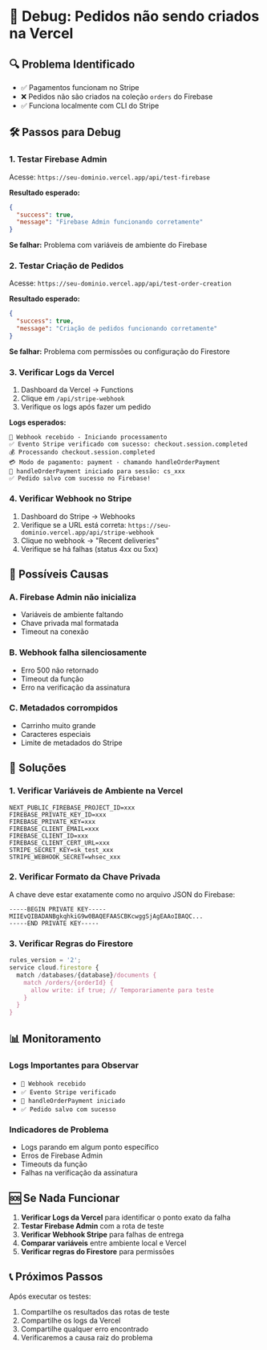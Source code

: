 # 🐛 Debug: Pedidos não sendo criados na Vercel

## 🔍 **Problema Identificado**

- ✅ Pagamentos funcionam no Stripe
- ❌ Pedidos não são criados na coleção `orders` do Firebase
- ✅ Funciona localmente com CLI do Stripe

## 🛠️ **Passos para Debug**

### **1. Testar Firebase Admin**

Acesse: `https://seu-dominio.vercel.app/api/test-firebase`

**Resultado esperado:**

```json
{
  "success": true,
  "message": "Firebase Admin funcionando corretamente"
}
```

**Se falhar:** Problema com variáveis de ambiente do Firebase

### **2. Testar Criação de Pedidos**

Acesse: `https://seu-dominio.vercel.app/api/test-order-creation`

**Resultado esperado:**

```json
{
  "success": true,
  "message": "Criação de pedidos funcionando corretamente"
}
```

**Se falhar:** Problema com permissões ou configuração do Firestore

### **3. Verificar Logs da Vercel**

1. Dashboard da Vercel → Functions
2. Clique em `/api/stripe-webhook`
3. Verifique os logs após fazer um pedido

**Logs esperados:**

```
🚀 Webhook recebido - Iniciando processamento
✅ Evento Stripe verificado com sucesso: checkout.session.completed
💰 Processando checkout.session.completed
💳 Modo de pagamento: payment - chamando handleOrderPayment
🎯 handleOrderPayment iniciado para sessão: cs_xxx
✅ Pedido salvo com sucesso no Firebase!
```

### **4. Verificar Webhook no Stripe**

1. Dashboard do Stripe → Webhooks
2. Verifique se a URL está correta: `https://seu-dominio.vercel.app/api/stripe-webhook`
3. Clique no webhook → "Recent deliveries"
4. Verifique se há falhas (status 4xx ou 5xx)

## 🚨 **Possíveis Causas**

### **A. Firebase Admin não inicializa**

- Variáveis de ambiente faltando
- Chave privada mal formatada
- Timeout na conexão

### **B. Webhook falha silenciosamente**

- Erro 500 não retornado
- Timeout da função
- Erro na verificação da assinatura

### **C. Metadados corrompidos**

- Carrinho muito grande
- Caracteres especiais
- Limite de metadados do Stripe

## 🔧 **Soluções**

### **1. Verificar Variáveis de Ambiente na Vercel**

```
NEXT_PUBLIC_FIREBASE_PROJECT_ID=xxx
FIREBASE_PRIVATE_KEY_ID=xxx
FIREBASE_PRIVATE_KEY=xxx
FIREBASE_CLIENT_EMAIL=xxx
FIREBASE_CLIENT_ID=xxx
FIREBASE_CLIENT_CERT_URL=xxx
STRIPE_SECRET_KEY=sk_test_xxx
STRIPE_WEBHOOK_SECRET=whsec_xxx
```

### **2. Verificar Formato da Chave Privada**

A chave deve estar exatamente como no arquivo JSON do Firebase:

```
-----BEGIN PRIVATE KEY-----
MIIEvQIBADANBgkqhkiG9w0BAQEFAASCBKcwggSjAgEAAoIBAQC...
-----END PRIVATE KEY-----
```

### **3. Verificar Regras do Firestore**

```javascript
rules_version = '2';
service cloud.firestore {
  match /databases/{database}/documents {
    match /orders/{orderId} {
      allow write: if true; // Temporariamente para teste
    }
  }
}
```

## 📊 **Monitoramento**

### **Logs Importantes para Observar**

- `🚀 Webhook recebido`
- `✅ Evento Stripe verificado`
- `🎯 handleOrderPayment iniciado`
- `✅ Pedido salvo com sucesso`

### **Indicadores de Problema**

- Logs parando em algum ponto específico
- Erros de Firebase Admin
- Timeouts da função
- Falhas na verificação da assinatura

## 🆘 **Se Nada Funcionar**

1. **Verificar Logs da Vercel** para identificar o ponto exato da falha
2. **Testar Firebase Admin** com a rota de teste
3. **Verificar Webhook Stripe** para falhas de entrega
4. **Comparar variáveis** entre ambiente local e Vercel
5. **Verificar regras do Firestore** para permissões

## 📞 **Próximos Passos**

Após executar os testes:

1. Compartilhe os resultados das rotas de teste
2. Compartilhe os logs da Vercel
3. Compartilhe qualquer erro encontrado
4. Verificaremos a causa raiz do problema
